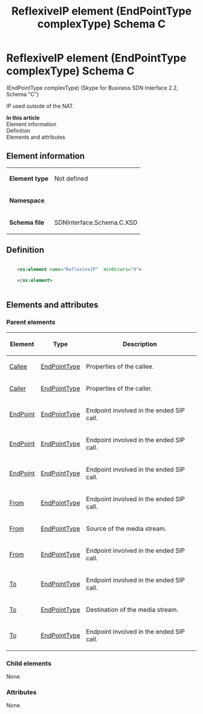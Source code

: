 ﻿---
title: ReflexiveIP element (EndPointType complexType) Schema C
description: Describes the Schema C iteration of the ReflexiveIP element (EndPointType complexType) and provides the element's definition, parent elements, and information.
TOCTitle: ReflexiveIP element (EndPointType complexType)
ms:assetid: 8708adfb-21e7-41c3-e229-20d8f9b8e71e
ms:mtpsurl: https://msdn.microsoft.com/library/Mt404830(v=office.16)
ms:contentKeyID: 68250741
ms.date: 08/24/2015
mtps_version: v=office.16
dev_langs:
- xml
---

# ReflexiveIP element (EndPointType complexType) Schema C

(EndPointType complexType) (Skype for Business SDN Interface 2.2, Schema "C")

IP used outside of the NAT.

**In this article**  
Element information  
Definition  
Elements and attributes  

## Element information

<table>
<tbody>
<tr class="odd">
<td><p><strong>Element type</strong></p></td>
<td><p>Not defined</p></td>
</tr>
<tr class="even">
<td><p><strong>Namespace</strong></p></td>
<td><p></p></td>
</tr>
<tr class="odd">
<td><p><strong>Schema file</strong></p></td>
<td><p>SDNInterface.Schema.C.XSD</p></td>
</tr>
</tbody>
</table>


## Definition

```xml

    <xs:element name="ReflexiveIP"  minOccurs="0">
    
    </xs:element>
  
```

## Elements and attributes

### Parent elements

<table>
<thead>
<tr class="header">
<th><p>Element</p></th>
<th><p>Type</p></th>
<th><p>Description</p></th>
</tr>
</thead>
<tbody>
<tr class="odd">
<td><p><a href="callee-element-invitetype-complextype-skype-for-business-sdn-interface-2-2-schema-c.md">Callee</a></p></td>
<td><p><a href="endpointtype-complextype-skype-for-business-sdn-interface-2-2-schema-c.md">EndPointType</a></p></td>
<td><p>Properties of the callee.</p></td>
</tr>
<tr class="even">
<td><p><a href="caller-element-invitetype-complextype-skype-for-business-sdn-interface-2-2-schema-c.md">Caller</a></p></td>
<td><p><a href="endpointtype-complextype-skype-for-business-sdn-interface-2-2-schema-c.md">EndPointType</a></p></td>
<td><p>Properties of the caller.</p></td>
</tr>
<tr class="odd">
<td><p><a href="endpoint-element-errortype-complextype-skype-for-business-sdn-interface-2-2-schema-c.md">EndPoint</a></p></td>
<td><p><a href="endpointtype-complextype-skype-for-business-sdn-interface-2-2-schema-c.md">EndPointType</a></p></td>
<td><p>Endpoint involved in the ended SIP call.</p></td>
</tr>
<tr class="even">
<td><p><a href="endpoint-element-endedtype-complextype-skype-for-business-sdn-interface-2-2-schema-c.md">EndPoint</a></p></td>
<td><p><a href="endpointtype-complextype-skype-for-business-sdn-interface-2-2-schema-c.md">EndPointType</a></p></td>
<td><p>Endpoint involved in the ended SIP call.</p></td>
</tr>
<tr class="odd">
<td><p><a href="endpoint-element-byetype-complextype-skype-for-business-sdn-interface-2-2-schema-c.md">EndPoint</a></p></td>
<td><p><a href="endpointtype-complextype-skype-for-business-sdn-interface-2-2-schema-c.md">EndPointType</a></p></td>
<td><p>Endpoint involved in the ended SIP call.</p></td>
</tr>
<tr class="even">
<td><p><a href="from-element-endedtype-complextype-skype-for-business-sdn-interface-2-2-schema-c.md">From</a></p></td>
<td><p><a href="endpointtype-complextype-skype-for-business-sdn-interface-2-2-schema-c.md">EndPointType</a></p></td>
<td><p>Endpoint involved in the ended SIP call.</p></td>
</tr>
<tr class="odd">
<td><p><a href="from-element-startorupdatetype-complextype-skype-for-business-sdn-interface-2-2-schema-c.md">From</a></p></td>
<td><p><a href="endpointtype-complextype-skype-for-business-sdn-interface-2-2-schema-c.md">EndPointType</a></p></td>
<td><p>Source of the media stream.</p></td>
</tr>
<tr class="even">
<td><p><a href="from-element-errortype-complextype-skype-for-business-sdn-interface-2-2-schema-c.md">From</a></p></td>
<td><p><a href="endpointtype-complextype-skype-for-business-sdn-interface-2-2-schema-c.md">EndPointType</a></p></td>
<td><p>Endpoint involved in the ended SIP call.</p></td>
</tr>
<tr class="odd">
<td><p><a href="to-element-endedtype-complextype-skype-for-business-sdn-interface-2-2-schema-c.md">To</a></p></td>
<td><p><a href="endpointtype-complextype-skype-for-business-sdn-interface-2-2-schema-c.md">EndPointType</a></p></td>
<td><p>Endpoint involved in the ended SIP call.</p></td>
</tr>
<tr class="even">
<td><p><a href="to-element-startorupdatetype-complextype-skype-for-business-sdn-interface-2-2-schema-c.md">To</a></p></td>
<td><p><a href="endpointtype-complextype-skype-for-business-sdn-interface-2-2-schema-c.md">EndPointType</a></p></td>
<td><p>Destination of the media stream.</p></td>
</tr>
<tr class="odd">
<td><p><a href="to-element-errortype-complextype-skype-for-business-sdn-interface-2-2-schema-c.md">To</a></p></td>
<td><p><a href="endpointtype-complextype-skype-for-business-sdn-interface-2-2-schema-c.md">EndPointType</a></p></td>
<td><p>Endpoint involved in the ended SIP call.</p></td>
</tr>
</tbody>
</table>


### Child elements

None.

### Attributes

None.

